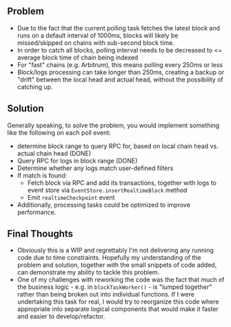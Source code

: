 ## Problem

- Due to the fact that the current polling task fetches the latest block and runs on a default interval of 1000ms, blocks will likely be missed/skipped on chains with sub-second block time.
- In order to catch all blocks, polling interval needs to be decreased to <= average block time of chain being indexed
- For "fast" chains (e.g. Arbitrum), this means polling every 250ms or less
- Block/logs processing can take longer than 250ms, creating a backup or "drift" between the local head and actual head, without the possibility of catching up.

## Solution

Generally speaking, to solve the problem, you would implement something like the following on each poll event:

- determine block range to query RPC for, based on local chain head vs. actual chain head (DONE)
- Query RPC for logs in block range (DONE)
- Determine whether any logs match user-defined filters
- If match is found:
  - Fetch block via RPC and add its transactions, together with logs to event store via `EventStore.insertRealtimeBlock` method
  - Emit `realtimeCheckpoint` event
- Additionally, processing tasks could be optimized to improve performance.

## Final Thoughts

- Obviously this is a WIP and regrettably I'm not delivering any running code due to time constraints. Hopefully my understanding of the problem and solution, together with the small snippets of code added, can demonstrate my ability to tackle this problem.
- One of my challenges with reworking the code was the fact that much of the business logic - e.g. in `blockTaskWorker()` - is "lumped together" rather than being broken out into individual functions. If I were undertaking this task for real, I would try to reorganize this code where appropriate into separate logical components that would make it faster and easier to develop/refactor.
